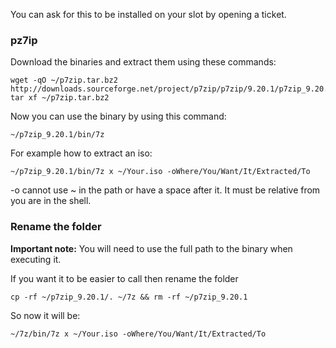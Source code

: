 
You can ask for this to be installed on your slot by opening a ticket.

### pz7ip

Download the binaries and extract them using these commands:

~~~
wget -qO ~/p7zip.tar.bz2 http://downloads.sourceforge.net/project/p7zip/p7zip/9.20.1/p7zip_9.20.1_x86_linux_bin.tar.bz2
tar xf ~/p7zip.tar.bz2
~~~

Now you can use the binary by using this command:

~~~
~/p7zip_9.20.1/bin/7z
~~~

For example how to extract an iso:

~~~
~/p7zip_9.20.1/bin/7z x ~/Your.iso -oWhere/You/Want/It/Extracted/To
~~~

-o cannot use ~ in the path or have a space after it. It must be relative from you are in the shell.

### Rename the folder

**Important note:** You will need to use the full path to the binary when executing it.

If you want it to be easier to call then rename the folder

~~~
cp -rf ~/p7zip_9.20.1/. ~/7z && rm -rf ~/p7zip_9.20.1
~~~

So now it will be:

~~~
~/7z/bin/7z x ~/Your.iso -oWhere/You/Want/It/Extracted/To
~~~



